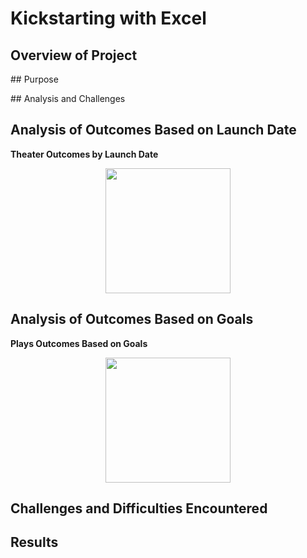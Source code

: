# Kickstarting with Excel
## Overview of Project
<p>

</p>
## Purpose
<p>

</p>
## Analysis and Challenges

<p> 

</p>

## Analysis of Outcomes Based on Launch Date

**Theater Outcomes by Launch Date**



<p align="center">
<img src="Resources/Theater_Outcomes_vs_Launch.png" width="200">
 </p>


## Analysis of Outcomes Based on Goals

  **Plays Outcomes Based on Goals**



<p align="center">
<img src="Resources/Outcomes_vs_Goals.png" width="200">



## Challenges and Difficulties Encountered






## Results

<p>
</p>